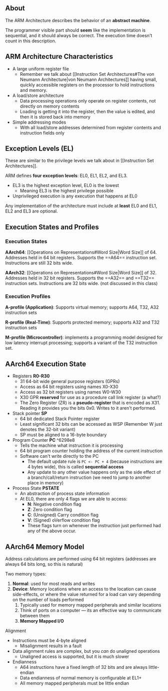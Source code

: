 ## About

The ARM Architecture describes the behavior of an **abstract machine**.

The programmer visible part should **seem** like the implementation is sequential, and it should always be correct. The execution time doesn't count in this description.

## ARM Architecture Characteristics

- A large uniform register file
  - Remember we talk about [[Instruction Set Architectures#The von Neumann Architecture|von Neumann Architectures]] having small, quickly accessible registers on the processor to hold instructions and memory.
- A load/store architecture
  - Data processing operations only operate on register contents, not directly on memory contents
  - Loading is getting it into the register, then the value is edited, and then it is stored back into memory
- Simple addressing modes
  - With all load/store addresses determined from register contents and instruction fields only

## Exception Levels (EL)

These are similar to the privilege levels we talk about in [[Instruction Set Architectures]].

ARM defines **four exception levels**: EL0, EL1, EL2, and EL3.

- EL3 is the highest exception level, EL0 is the lowest
  - Meaning EL3 is the highest privilege possible
- Unprivileged execution is any execution that happens at EL0

Any implementation of the architecture must include at **least** EL0 and EL1, EL2 and EL3 are optional.

## Execution States and Profiles

### Execution States

**AArch64**: [[Operations on Representations#Word Size|Word Size]] of 64. Addresses held in 64 bit registers. Supports the ==A64== instruction set. Instructions are still 32 bits wide.

**AArch32**: [[Operations on Representations#Word Size|Word Size]] of 32. Addresses held in 32 bit registers. Supports the ==A32== and ==T32== instruction sets. Instructions are 32 bits wide. (not discussed in this class)

### Execution Profiles

**A-profile (Application)**: Supports virtual memory; supports A64, T32, A32 instruction sets

**R-profile (Real-Time)**: Supports protected memory; supports A32 and T32 instruction sets

**M-profile (Microcontroller)**: implements a programming model designed for low latency interrupt processing; supports a variant of the T32 instruction set.

## AArch64 Execution State

- Registers **R0-R30**
  - 31 64-bit wide general purpose registers (GPRs)
  - Access as 64 bit registers using names X0-X30
  - Access as 32 bit registers using names W0-W30
  - X30 GPR **reserved** for use as a procedure call link register (a what?)
  - The Zero Register (ZR) is a **pseudo-register** that is encoded as X31. Reading it provides you the bits 0x0. Writes to it aren't performed.
- Stack pointer **SP**
  - 64 bit dedicated Stack Pointer register
  - Least significant 32 bits can be accessed as WSP (Remember W just denotes the 32-bit variant)
  - SP must be aligned to a 16-byte boundary
- Program Counter **PC** ^6298e8
  - Tells the machine what instruction it is processing
  - 64 bit program counter holding the address of the current instruction
  - Software can't write directly to the PC
    - The default update rule is `PC <- PC + 4` (because instructions are 4 bytes wide), this is called **sequential access**
    - Any update to any other value happens only as the side effect of a branch/call/return instruction (we need to jump to another place in memory)
- Process State **PSTATE**
  - An abstraction of process state information
  - At EL0, there are only 4 flags we are able to access:
    - **N**: Negative condition flag
    - **Z**: Zero condition flag
    - **C**: (Unsigned) Carry condition flag
    - **V**: (Signed) oVerflow condition flag
    - These flags turn on whenever the instruction just performed had any of the above occur.

## AArch64 Memory Model

Address calculations are performed using 64 bit registers (addresses are always 64 bits long, so this is natural)

Two memory types:

1. **Normal**: used for most reads and writes
2. **Device**: Memory locations where an access to the location can cause side-effects, or where the value returned for a load can vary depending on the number of loads performed
   1. Typically used for memory mapped peripherals and similar locations
   2. Think of ports on a computer — its an effective way to communicate between them
   3. **Memory Mapped I/O**

Alignment

- Instructions must be 4-byte aligned
  - Misalignment results in a fault
- Data alignment rules are complex, but you _can_ do unaligned operations
  - Unaligned access is supported, but it is much slower
- Endianness
  - A64 instructions have a fixed length of 32 bits and are always little-endian
  - Data endianness of normal memory is configurable at EL1+
  - All memory mapped peripherals must be little endian
